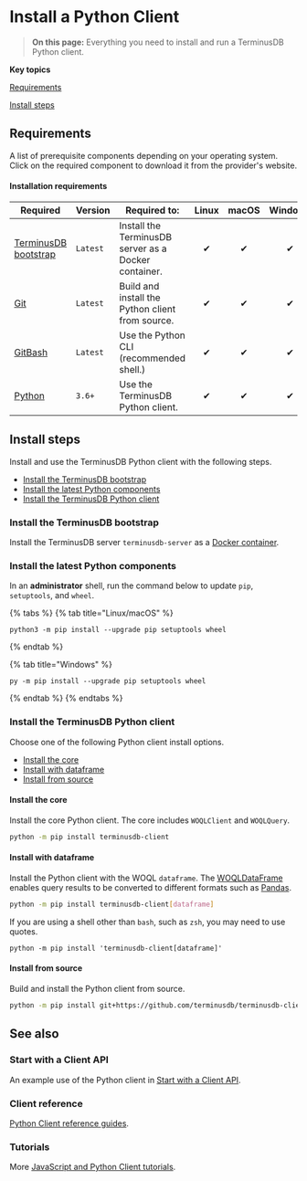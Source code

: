 # Install a Python Client

> **On this page:** Everything you need to install and run a TerminusDB Python client.

**Key topics**

[Requirements](install-python-client.md#requirements)

[Install steps](install-python-client.md#install-steps)

## Requirements

A list of prerequisite components depending on your operating system. Click on the required component to download it from the provider's website.

#### Installation requirements

| Required                                                                        | Version  | Required to:                                         | Linux | macOS | Windows |
| ------------------------------------------------------------------------------- | -------- | ---------------------------------------------------- | :---: | :---: | :-----: |
| [TerminusDB bootstrap](../../terminusdb/install/install-as-docker-container.md) | `Latest` | Install the TerminusDB server as a Docker container. |   ✔   |   ✔   |    ✔    |
| [Git](https://git-scm.com/downloads)                                            | `Latest` | Build and install the Python client from source.     |   ✔   |   ✔   |    ✔    |
| [GitBash](https://git-scm.com/downloads)                                        | `Latest` | Use the Python CLI (recommended shell.)              |   ✔   |   ✔   |    ✔    |
| [Python](https://www.python.org/downloads/)                                     | `3.6+`   | Use the TerminusDB Python client.                    |   ✔   |   ✔   |    ✔    |

## Install steps

Install and use the TerminusDB Python client with the following steps.

* [Install the TerminusDB bootstrap](install-python-client.md#install-the-terminusdb-bootstrap)
* [Install the latest Python components](install-python-client.md#install-the-latest-python-components)
* [Install the TerminusDB Python client](install-python-client.md#install-the-terminusdb-python-client)

### Install the TerminusDB bootstrap

Install the TerminusDB server `terminusdb-server` as a [Docker container](../../terminusdb/install/install-as-docker-container.md).

### Install the latest Python components

In an **administrator** shell, run the command below to update `pip`, `setuptools`, and `wheel`.

{% tabs %}
{% tab title="Linux/macOS" %}
```
python3 -m pip install --upgrade pip setuptools wheel
```
{% endtab %}

{% tab title="Windows" %}
```
py -m pip install --upgrade pip setuptools wheel
```
{% endtab %}
{% endtabs %}

### Install the TerminusDB Python client

Choose one of the following Python client install options.

* [Install the core](install-python-client.md#install-the-core)
* [Install with dataframe](install-python-client.md#install-with-dataframe)
* [Install from source](install-python-client.md#install-from-source)

#### Install the core

Install the core Python client. The core includes `WOQLClient` and `WOQLQuery`.

```bash
python -m pip install terminusdb-client
```

#### Install with dataframe

Install the Python client with the WOQL `dataframe`. The [WOQLDataFrame](https://terminusdb.github.io/terminusdb-client-python/woqlDataframe.html) enables query results to be converted to different formats such as [Pandas](https://pandas.pydata.org/docs/reference/api/pandas.DataFrame.html).

```bash
python -m pip install terminusdb-client[dataframe]
```

If you are using a shell other than `bash`, such as `zsh`, you may need to use quotes.

```
python -m pip install 'terminusdb-client[dataframe]'
```

#### Install from source

Build and install the Python client from source.

```bash
python -m pip install git+https://github.com/terminusdb/terminusdb-client-python.git
```

## See also

### Start with a Client API

An example use of the Python client in [Start with a Client API](../quick-start/start-with-client.md).

### Client reference

[Python Client reference guides](../../terminusx-db/reference-guides/client.md).

### Tutorials

More [JavaScript and Python Client tutorials](../../terminusx-db/tutorials/javascript-and-python-tutorials.md).
